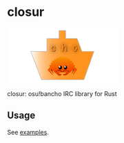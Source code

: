 # closur

![closur logo](./assets/logo.png)

closur: osu!bancho IRC library for Rust

## Usage

See [examples](./examples).
